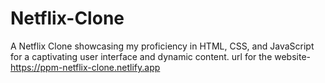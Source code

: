 # Netflix-Clone
A Netflix Clone showcasing my proficiency in HTML, CSS, and JavaScript for a captivating user interface and dynamic content.
url for the website-https://ppm-netflix-clone.netlify.app
